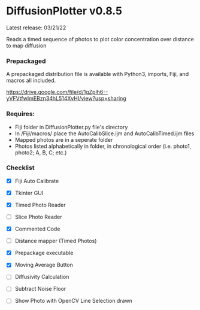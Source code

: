 # DiffusionPlotter v0.8.5
Latest release: 03/21/22

Reads a timed sequence of photos to plot color concentration over distance to map diffusion

### Prepackaged
A prepackaged distribution file is available with Python3, imports, Fiji, and macros all included.

https://drive.google.com/file/d/1gZplh6--yVFVtfwImEBzn34hL514XvHI/view?usp=sharing

### Requires: 
- Fiji folder in DiffusionPlotter.py file's directory
- In /Fiji/macros/ place the AutoCalibSlice.ijm and AutoCalibTimed.ijm files
- Mapped photos are in a seperate folder
- Photos listed alphabetically in folder, in chronological order (i.e. photo1, photo2; A, B, C; etc.)

### Checklist
- [x] Fiji Auto Calibrate
- [x] Tkinter GUI
- [x] Timed Photo Reader
- [ ] Slice Photo Reader
- [x] Commented Code
- [ ] Distance mapper (Timed Photos)
- [x] Prepackage executable
- [x] Moving Average Button
- [ ] Diffusivity Calculation
- [ ] Subtract Noise Floor
- [ ] Show Photo with OpenCV Line Selection drawn

